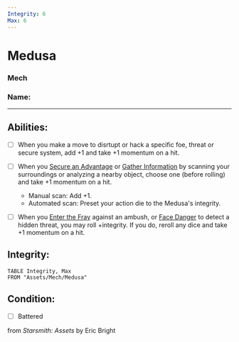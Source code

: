 ```yaml
---
Integrity: 6
Max: 6
---
```


# Medusa
### Mech

### Name:<hr>

## Abilities:


- [ ] When you make a move to disrtupt or hack a specific foe, threat or secure system, add +1 and take +1 momentum on a hit.

- [ ] When you [Secure an Advantage](5_Moves/Adventure/Secure_an_Advantage.md) or [Gather Information](Gather_Information.md) by scanning your surroundings or analyzing a nearby object, choose one (before rolling) and take +1 momentum on a hit.
  * Manual scan: Add +1.
  * Automated scan: Preset your action die to the Medusa&#x27;s integrity.

- [ ] When you [Enter the Fray](Enter_the_Fray.md) against an ambush, or [Face Danger](5_Moves/Adventure/Face_Danger.md) to detect a hidden threat, you may roll +integrity.  If you do, reroll any dice and take +1 momentum on a hit.

## Integrity:
```dataview
TABLE Integrity, Max
FROM "Assets/Mech/Medusa"
```


## Condition:
- [ ] Battered

from *Starsmith: Assets* by Eric Bright